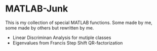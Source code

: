 # MATLAB-Junk
This is my collection of special MATLAB functions. Some made by me, some made by others but rewritten by me.

 * Linear Discriminan Analysis for mutiple classes
 * Eigenvalues from Francis Step Shift QR-factorization
 
